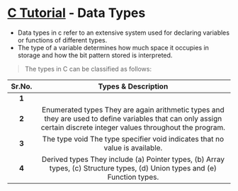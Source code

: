 # [C Tutorial](https://www.tutorialspoint.com/cprogramming/c_data_types.htm) - Data Types
- Data types in c refer to an extensive system used for declaring variables or functions of different types. 
- The type of a variable determines how much space it occupies in storage and how the bit pattern stored is interpreted.
> The types in C can be classified as follows:

| **Sr.No.** |                                                                         **Types & Description**                                                                        |   
|:----------:|:----------------------------------------------------------------------------------------------------------------------------------------------------------------------:|
|    **1**   |                                                                                                                                                                        |   
|    **2**   | Enumerated types   They are again arithmetic types and they are used to define variables that can only assign certain discrete integer values throughout the program.  |   
|    **3**   |                                             The type void   The type specifier void indicates that no value is available.                                              |   
|    **4**   |                     Derived types   They include (a) Pointer types, (b) Array types, (c) Structure types, (d) Union types and (e) Function types.                      |   
